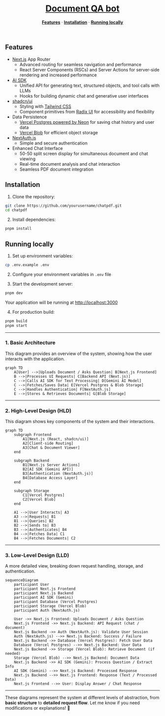<a href="https://chatpdf-theta.vercel.app//">
  <h1 align="center">Document QA bot</h1>
</a>

<p align="center">
  <a href="#features"><strong>Features</strong></a> ·
  <a href="#installation"><strong>Installation</strong></a> ·
  <a href="#running-locally"><strong>Running locally</strong></a>
</p>
<br/>

## Features

- [Next.js](https://nextjs.org) App Router
  - Advanced routing for seamless navigation and performance
  - React Server Components (RSCs) and Server Actions for server-side rendering and increased performance
- [AI SDK](https://sdk.vercel.ai/docs)
  - Unified API for generating text, structured objects, and tool calls with LLMs
  - Hooks for building dynamic chat and generative user interfaces
- [shadcn/ui](https://ui.shadcn.com)
  - Styling with [Tailwind CSS](https://tailwindcss.com)
  - Component primitives from [Radix UI](https://radix-ui.com) for accessibility and flexibility
- Data Persistence
  - [Vercel Postgres powered by Neon](https://vercel.com/storage/postgres) for saving chat history and user data
  - [Vercel Blob](https://vercel.com/storage/blob) for efficient object storage
- [NextAuth.js](https://github.com/nextauthjs/next-auth)
  - Simple and secure authentication
- Enhanced Chat Interface
  - 50-50 split screen display for simultaneous document and chat viewing
  - Real-time document analysis and chat interaction
  - Seamless PDF document integration

## Installation

1. Clone the repository:
```bash
git clone https://github.com/yourusername/chatpdf.git
cd chatpdf
```

2. Install dependencies:
```bash
pnpm install
```

## Running locally

1. Set up environment variables:
```bash
cp .env.example .env
```

2. Configure your environment variables in `.env` file

3. Start the development server:
```bash
pnpm dev
```

Your application will be running at [http://localhost:3000](http://localhost:3000)

4. For production build:
```bash
pnpm build
pnpm start
```

---

### **1. Basic Architecture**
This diagram provides an overview of the system, showing how the user interacts with the application.

```mermaid
graph TD
    A[User] -->|Uploads Document / Asks Question| B[Next.js Frontend]
    B -->|Processes UI Requests| C[Backend API (Next.js)]
    C -->|Calls AI SDK for Text Processing| D[Gemini AI Model]
    C -->|Fetches/Saves Data| E[Vercel Postgres & Blob Storage]
    C -->|Handles Authentication| F[NextAuth.js]
    E -->|Stores & Retrieves Documents| G[Blob Storage]
```

---

### **2. High-Level Design (HLD)**
This diagram shows key components of the system and their interactions.

```mermaid
graph TD
    subgraph Frontend
        A1[Next.js (React, shadcn/ui)]
        A2[Client-side Routing]
        A3[Chat & Document Viewer]
    end

    subgraph Backend
        B1[Next.js Server Actions]
        B2[AI SDK (Gemini API)]
        B3[Authentication (NextAuth.js)]
        B4[Database Access Layer]
    end

    subgraph Storage
        C1[Vercel Postgres]
        C2[Vercel Blob]
    end

    A1 -->|User Interacts| A3
    A3 -->|Requests| B1
    B1 -->|Queries| B2
    B2 -->|Sends to| B3
    B3 -->|Authenticates| B4
    B4 -->|Fetches Data| C1
    B4 -->|Fetches Documents| C2
```

---

### **3. Low-Level Design (LLD)**
A more detailed view, breaking down request handling, storage, and authentication.

```mermaid
sequenceDiagram
    participant User
    participant Next.js Frontend
    participant Next.js Backend
    participant AI SDK (Gemini)
    participant Database (Vercel Postgres)
    participant Storage (Vercel Blob)
    participant Auth (NextAuth.js)

    User ->> Next.js Frontend: Uploads Document / Asks Question
    Next.js Frontend ->> Next.js Backend: API Request (chat / document)
    Next.js Backend ->> Auth (NextAuth.js): Validate User Session
    Auth (NextAuth.js) -->> Next.js Backend: Success / Failure
    Next.js Backend ->> Database (Vercel Postgres): Fetch User Data
    Database (Vercel Postgres) -->> Next.js Backend: User Data
    Next.js Backend ->> Storage (Vercel Blob): Retrieve Document (if needed)
    Storage (Vercel Blob) -->> Next.js Backend: Document Data
    Next.js Backend ->> AI SDK (Gemini): Process Question / Extract Info
    AI SDK (Gemini) -->> Next.js Backend: Processed Response
    Next.js Backend -->> Next.js Frontend: Response (Text / Processed Data)
    Next.js Frontend -->> User: Display Answer / Chat Response
```

---

These diagrams represent the system at different levels of abstraction, from **basic structure** to **detailed request flow**. Let me know if you need modifications or explanations! 🚀
